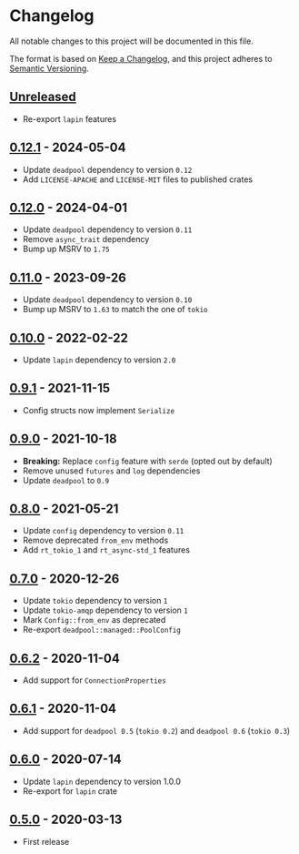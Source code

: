 # Changelog

All notable changes to this project will be documented in this file.

The format is based on [Keep a Changelog](https://keepachangelog.com/en/1.1.0/),
and this project adheres to [Semantic Versioning](https://semver.org/spec/v2.0.0.html).

<!-- next-header -->

## [Unreleased]

- Re-export `lapin` features

## [0.12.1] - 2024-05-04

- Update `deadpool` dependency to version `0.12`
- Add `LICENSE-APACHE` and `LICENSE-MIT` files to published crates

## [0.12.0] - 2024-04-01

- Update `deadpool` dependency to version `0.11`
- Remove `async_trait` dependency
- Bump up MSRV to `1.75`

## [0.11.0] - 2023-09-26

- Update `deadpool` dependency to version `0.10`
- Bump up MSRV to `1.63` to match the one of `tokio`

## [0.10.0] - 2022-02-22

- Update `lapin` dependency to version `2.0`

## [0.9.1] - 2021-11-15

- Config structs now implement `Serialize`

## [0.9.0] - 2021-10-18

- __Breaking:__ Replace `config` feature with `serde` (opted out by default)
- Remove unused `futures` and `log` dependencies
- Update `deadpool` to `0.9`

## [0.8.0] - 2021-05-21

- Update `config` dependency to version `0.11`
- Remove deprecated `from_env` methods
- Add `rt_tokio_1` and `rt_async-std_1` features

## [0.7.0] - 2020-12-26

- Update `tokio` dependency to version `1`
- Update `tokio-amqp` dependency to version `1`
- Mark `Config::from_env` as deprecated
- Re-export `deadpool::managed::PoolConfig`

## [0.6.2] - 2020-11-04

- Add support for `ConnectionProperties`

## [0.6.1] - 2020-11-04

- Add support for `deadpool 0.5` (`tokio 0.2`) and `deadpool 0.6` (`tokio 0.3`)

## [0.6.0] - 2020-07-14

- Update `lapin` dependency to version 1.0.0
- Re-export for `lapin` crate

## [0.5.0] - 2020-03-13

- First release

<!-- next-url -->
[Unreleased]: https://github.com/bikeshedder/deadpool/compare/deadpool-lapin-v0.12.1...HEAD
[0.12.1]: https://github.com/bikeshedder/deadpool/compare/deadpool-lapin-v0.12.0...deadpool-lapin-v0.12.1
[0.12.0]: https://github.com/bikeshedder/deadpool/compare/deadpool-lapin-v0.11.0...deadpool-lapin-v0.12.0
[0.11.0]: https://github.com/bikeshedder/deadpool/compare/deadpool-lapin-v0.10.0...deadpool-lapin-v0.11.0
[0.10.0]: https://github.com/bikeshedder/deadpool/compare/deadpool-lapin-v0.9.1...deadpool-lapin-v0.10.0
[0.9.1]: https://github.com/bikeshedder/deadpool/compare/deadpool-lapin-v0.9.0...deadpool-lapin-v0.9.1
[0.9.0]: https://github.com/bikeshedder/deadpool/compare/deadpool-lapin-v0.8.0...deadpool-lapin-v0.9.0
[0.8.0]: https://github.com/bikeshedder/deadpool/compare/deadpool-lapin-v0.7.0...deadpool-lapin-v0.8.0
[0.7.0]: https://github.com/bikeshedder/deadpool/compare/deadpool-lapin-v0.6.2...deadpool-lapin-v0.7.0
[0.6.2]: https://github.com/bikeshedder/deadpool/compare/deadpool-lapin-v0.6.1...deadpool-lapin-v0.6.2
[0.6.1]: https://github.com/bikeshedder/deadpool/compare/deadpool-lapin-v0.6.0...deadpool-lapin-v0.6.1
[0.6.0]: https://github.com/bikeshedder/deadpool/compare/deadpool-lapin-v0.5.0...deadpool-lapin-v0.6.0
[0.5.0]: https://github.com/bikeshedder/deadpool/releases/tag/deadpool-lapin-v0.5.0
